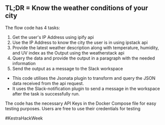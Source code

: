 ## TL;DR = Know the weather conditions of your city 

The flow code has 4 tasks:
 1. Get the user's IP Address using ipify api
 2. Use the IP Address to know the city the user is in using ipstack api
 3. Provide the latest weather description along with temperature, humidity, and UV index as the Output using the weatherstack api
 4. Query the data and provide the output in a paragraph with the needed information
 5. Send the output as a message to the Slack workspace

- This code utilises the Jsonata plugin to transform and query the JSON data received from the api request.
- It uses the Slack-notification plugin to send a message in the workspace after the task is successfully run.


The code has the necessary API Keys in the Docker Compose file for easy testing purposes. Users are free to use their credentials for testing 


#KestraHackWeek
